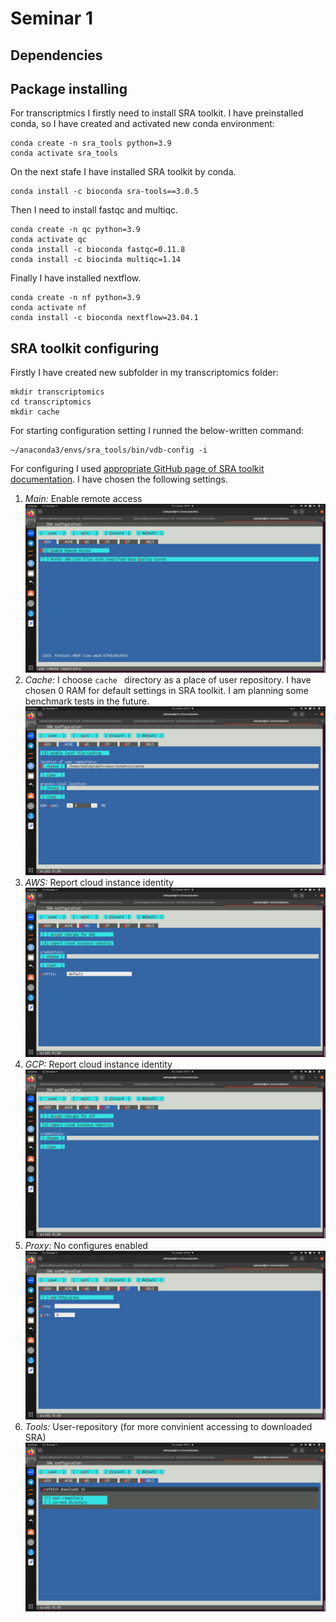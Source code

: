 # Seminar 1

## Dependencies

## Package installing

For transcriptmics I firstly need to install SRA toolkit.
I have preinstalled conda, so I have created and activated new conda environment:

```{bash}
conda create -n sra_tools python=3.9
conda activate sra_tools
```
On the next stafe I have installed SRA toolkit by conda.

```{bash}
conda install -c bioconda sra-tools==3.0.5
```

Then I need to install fastqc and multiqc.

```{bash}
conda create -n qc python=3.9
conda activate qc
conda install -c bioconda fastqc=0.11.8
conda install -c biocinda multiqc=1.14
```


Finally I have installed nextflow.

```{bash}
conda create -n nf python=3.9
conda activate nf
conda install -c bioconda nextflow=23.04.1
```


## SRA toolkit configuring

Firstly I have created new subfolder in my transcriptomics folder:

```
mkdir transcriptomics
cd transcriptomics
mkdir cache
```

For starting configuration setting I runned the below-written command:

```{bash}
~/anaconda3/envs/sra_tools/bin/vdb-config -i
```

For configuring I used [appropriate GitHub page of SRA toolkit documentation](https://github.com/ncbi/sra-tools/wiki/05.-Toolkit-Configuration). I have chosen the following settings.

1. *Main:* Enable remote access ![sra-toolkit configure1](./pictures/sra_toolkit_configure1.png)
2. *Cache:* I choose `cache ` directory as a place of user repository. I have chosen 0 RAM for default settings in SRA toolkit. I am planning some benchmark tests in the future.  ![sra-toolkit configure2](./pictures/sra_toolkit_configure2.png)
3. *AWS:* Report cloud instance identity ![sra-toolkit configure3](./pictures/sra_toolkit_configure3.png)
4. *GCP:* Report cloud instance identity ![sra-toolkit configure4](./pictures/sra_toolkit_configure4.png)
5. *Proxy:* No configures enabled ![sra-toolkit configure5](./pictures/sra_toolkit_configure5.png)
6. *Tools:* User-repository (for more convinient accessing to downloaded SRA) ![sra-toolkit configure6](./pictures/sra_toolkit_configure6.png)

